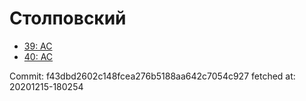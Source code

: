 # Столповский
- [39: AC](39.md)
- [40: AC](40.md)

Commit: f43dbd2602c148fcea276b5188aa642c7054c927
 fetched at: 20201215-180254
